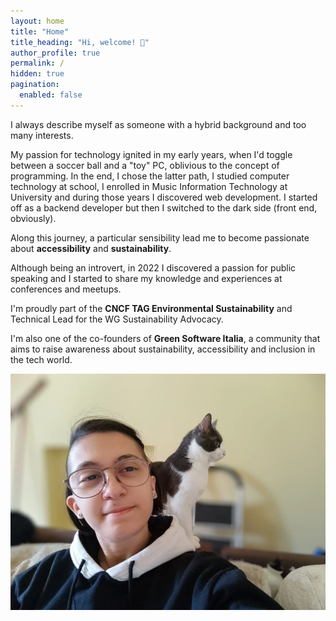 ```yaml
---
layout: home
title: "Home"
title_heading: "Hi, welcome! 👋"
author_profile: true
permalink: /
hidden: true
pagination:
  enabled: false 
---
```


I always describe myself as someone with a hybrid background and too many interests.

My passion for technology ignited in my early years, when I'd toggle between a soccer ball and a "toy" PC, oblivious to the concept of programming.
In the end, I chose the latter path, I studied computer technology at school, I enrolled in Music Information Technology at University and during those years I discovered web development.
I started off as a backend developer but then I switched to the dark side (front end, obviously).

Along this journey, a particular sensibility lead me to become passionate about **accessibility** and **sustainability**.

Although being an introvert, in 2022 I discovered a passion for public speaking and I started to share my knowledge and experiences at conferences and meetups.

I'm proudly part of the **CNCF TAG Environmental Sustainability** and Technical Lead for the WG Sustainability Advocacy.

I'm also one of the co-founders of **Green Software Italia**, a community that aims to raise awareness about sustainability, accessibility and inclusion in the tech world.

![Bonus: my cat](/assets/images/me_and_my_cat.webp)
